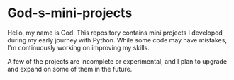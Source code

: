 # God-s-mini-projects


Hello, my name is God. This repository contains mini projects I developed during my early journey with Python. While some code may have mistakes, I'm continuously working on improving my skills.

A few of the projects are incomplete or experimental, and I plan to upgrade and expand on some of them in the future.
